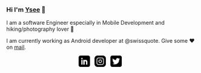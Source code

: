 ### Hi I'm [Ysee](http://yseemonnier.com) 👋

I am a software Engineer especially in Mobile Development and hiking/photography lover 🥰

I am currently working as Android developer at @swissquote. Give some ♥ on [mail](mailto:yseemonnier@gmail.com).

<p align='center'>
  <a href="https://www.linkedin.com/in/yseemonnier/"><img height="30" src="https://github.com/YMonnier/ymonnier/blob/main/linkedin.png"></a>&nbsp;&nbsp;
  <a href="https://www.instagram.com/yseetraveller/"><img height="30" src="https://github.com/YMonnier/ymonnier/blob/main/instagram.png"></a>&nbsp;&nbsp;
  <a href="https://www.twitter.com/Ysee88/"><img height="30" src="https://github.com/YMonnier/ymonnier/blob/main/twitter.png"></a>&nbsp;&nbsp;
</p>
